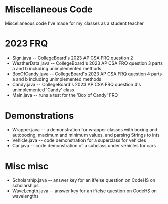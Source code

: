 # Miscellaneous Code
 Miscellaneous code I've made for my classes as a student teacher

# 2023 FRQ
 <ul>
  <li> Sign.java -- CollegeBoard's 2023 AP CSA FRQ question 2 </li>
  <li> WeatherData.java -- CollegeBoard's 2023 AP CSA FRQ question 3 parts a and b including unimplemented methods </li>
  <li> BoxOfCandy.java -- CollegeBoard's 2023 AP CSA FRQ question 4 parts a and b including unimplemented methods </li>
  <li> Candy.java -- CollegeBoard's 2023 AP CSA FRQ question 4's unimplemented 'Candy' class </li>
  <li> Main.java -- runs a test for the 'Box of Candy' FRQ </li>
 </ul>

 # Demonstrations
  <ul>
   <li> Wrapper.java -- a demonstration for wrapper classes with boxing and autoboxing, maximum and minimum values, and parsing Strings to ints  </li>
   <li> Vehicle.java -- code demonstration for a superclass for vehicles </li>
   <li> Car.java -- code demonstration of a subclass under vehicles for cars </li>
  </ul>

# Misc misc
  <ul>
   <li> Scholarship.java -- answer key for an if/else question on CodeHS on scholarships </li>
   <li> WaveLength.java -- answer key for an if/else question on CodeHS on wavelengths </li>
  </ul>

